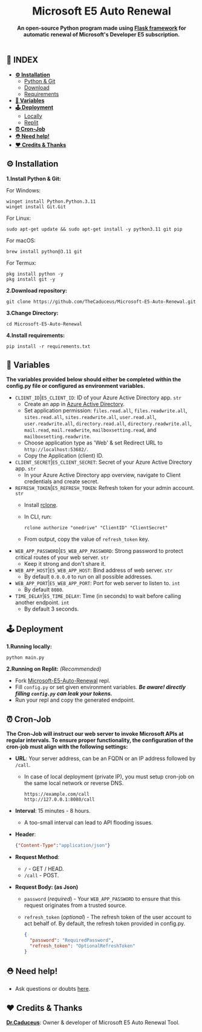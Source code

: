 <div align="center"><h1>Microsoft E5 Auto Renewal</h1>
<b>An open-source Python program made using <a href="https://github.com/pallets/flask">Flask framework</a> for automatic renewal of Microsoft's Developer E5 subscription.</b></div><br>

## **📑 INDEX**

* [**⚙️ Installation**](#installation)
  * [Python & Git](#i-1)
  * [Download](#i-2)
  * [Requirements](#i-3)
* [**📝 Variables**](#variables)
* [**🕹 Deployment**](#deployment)
  * [Locally](#d-1)
  * [Replit](#d-2)
* [**⏰ Cron-Job**](#cron-job)
* [**⛑️ Need help!**](#help)
* [**❤️ Credits & Thanks**](#credits)

<a name="installation"></a>

## ⚙️ Installation

<a name="i-1"></a>

**1.Install Python & Git:**

For Windows:
```
winget install Python.Python.3.11
winget install Git.Git
```
For Linux:
```
sudo apt-get update && sudo apt-get install -y python3.11 git pip
```
For macOS:
```
brew install python@3.11 git
```
For Termux:
```
pkg install python -y
pkg install git -y
```

<a name="i-2"></a>

**2.Download repository:**
```
git clone https://github.com/TheCaduceus/Microsoft-E5-Auto-Renewal.git
```

**3.Change Directory:**

```
cd Microsoft-E5-Auto-Renewal
```

<a name="i-3"></a>

**4.Install requirements:**

```
pip install -r requirements.txt
```

<a name="variables"></a>

## 📝 Variables
**The variables provided below should either be completed within the config.py file or configured as environment variables.**
* `CLIENT_ID`|`E5_CLIENT_ID`: ID of your Azure Active Directory app. `str`
  * Create an app in [Azure Active Directory](https://portal.azure.com/#view/Microsoft_AAD_IAM/ActiveDirectoryMenuBlade/~/RegisteredApps).
  * Set application permission: `files.read.all`, `files.readwrite.all`, `sites.read.all`, `sites.readwrite.all`, `user.read.all`, `user.readwrite.all`, `directory.read.all`, `directory.readwrite.all`, `mail.read`, `mail.readwrite`, `mailboxsetting.read`, and `mailboxsetting.readwrite`.
  * Choose application type as 'Web' & set Redirect URL to `http://localhost:53682/`.
  * Copy the Application (client) ID.
* `CLIENT_SECRET`|`E5_CLIENT_SECRET`: Secret of your Azure Active Directory app. `str`
  * In your  Azure Active Directory app overview, navigate to Client credentials and create secret.
* `REFRESH_TOKEN`|`E5_REFRESH_TOKEN`: Refresh token for your admin account. `str`
  * Install [rclone](https://rclone.org).
  * In CLI, run:

    ```
    rclone authorize "onedrive" "ClientID" "ClientSecret"
    ```
  * From output, copy the value of `refresh_token` key.
* `WEB_APP_PASSWORD`|`E5_WEB_APP_PASSWORD`: Strong password to protect critical routes of your web server. `str`
  * Keep it strong and don't share it.
* `WEB_APP_HOST`|`E5_WEB_APP_HOST`: Bind address of web server. `str`
  * By default `0.0.0.0` to run on all possible addresses.
* `WEB_APP_PORT`|`E5_WEB_APP_PORT`: Port for web server to listen to. `int`
  * By default `8080`.
* `TIME_DELAY`|`E5_TIME_DELAY`: Time (in seconds) to wait before calling another endpoint. `int`
  * By default 3 seconds.

<a name="deployment"></a>

## 🕹 Deployment

<a name="d-1"></a>

**1.Running locally:**
```
python main.py
```

<a name="d-2"></a>

**2.Running on Replit:** *(Recommended)*
* Fork [Microsoft-E5-Auto-Renewal](https://replit.com/@TheCaduceus/Microsoft-E5-Auto-Renewal) repl.
* Fill `config.py` or set given environment variables. ***Be aware! directly filling `config.py` can leak your tokens.***
* Run your repl and copy the generated endpoint.

<a name="cron-job"></a>

## ⏰ Cron-Job
**The Cron-Job will instruct our web server to invoke Microsoft APIs at regular intervals. To ensure proper functionality, the configuration of the cron-job must align with the following settings:**

* **URL**: Your server address, can be an FQDN or an IP address followed by `/call`.
  * In case of local deployment (private IP), you must setup cron-job on the same local network or reverse DNS.

    ```
    https://example.com/call
    http://127.0.0.1:8080/call
    ```

* **Interval**: 15 minutes - 8 hours.
  * A too-small interval can lead to API flooding issues.
* **Header**:

    ```json
    {"Content-Type":"application/json"}
    ```

* **Request Method**:
  * `/` - GET / HEAD.
  * `/call` - POST.
* **Request Body: (as Json)**
  * `password` (*required*) - Your `WEB_APP_PASSWORD` to ensure that this request originates from a trusted source.
  * `refresh_token` (*optional*) - The refresh token of the user account to act behalf of. By default, the refresh token provided in config.py.

    ```json
    {
      "password": "RequiredPassword",
      "refresh_token": "OptionalRefreshToken"
    }
    ```

<a name="help"></a>

## ⛑️ Need help!
- Ask questions or doubts [here](https://t.me/DrDiscussion).

<a name="credits"></a>

## ❤️ Credits & Thanks

[**Dr.Caduceus**](https://github.com/TheCaduceus): Owner & developer of Microsoft E5 Auto Renewal Tool.<br>
